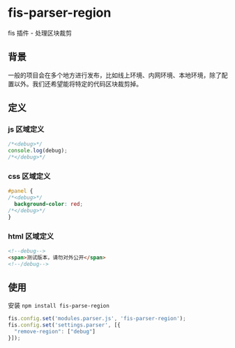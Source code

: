 fis-parser-region
=================

fis 插件 - 处理区块裁剪

## 背景

一般的项目会在多个地方进行发布，比如线上环境、内网环境、本地环境，除了配置以外。我们还希望能将特定的代码区块裁剪掉。

## 定义

### js 区域定义

```javascript
/*<debug>*/
console.log(debug);
/*</debug>*/
```

### css 区域定义

```css
#panel {
/*<debug>*/
  background-color: red;
/*</debug>*/
}
```

### html 区域定义

```html
<!--debug-->
<span>测试版本，请勿对外公开</span>
<!--/debug-->

```

## 使用

安装 `npm install fis-parse-region`

```javascript
fis.config.set('modules.parser.js', 'fis-parser-region');
fis.config.set('settings.parser', [{
  "remove-region": ["debug"]
}]);
```
